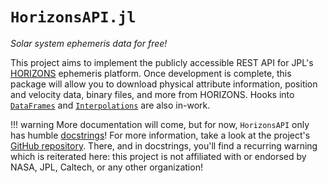 # `HorizonsAPI.jl`

_Solar system ephemeris data for free!_

This project aims to implement the publicly accessible REST API for JPL's
[HORIZONS](https://ssd-api.jpl.nasa.gov/horizons.html) ephemeris platform. Once
development is complete, this package will allow you to download physical
attribute information, position and velocity data, binary files, and more from
HORIZONS. Hooks into [`DataFrames`](https://dataframes.juliadata.org/stable/)
and [`Interpolations`](http://juliamath.github.io/Interpolations.jl/stable/) are
also in-work.

!!! warning More documentation will come, but for now, `HorizonsAPI` only has
    humble [docstrings](docstrings)! For more information, take a look at the
    project's [GitHub repository](https://github.com/cadojo/HorizonsAPI.jl/). There,
    and in docstrings, you'll find a recurring warning which is reiterated here:
    this project is not affiliated with or endorsed by NASA, JPL, Caltech, or any
    other organization!
